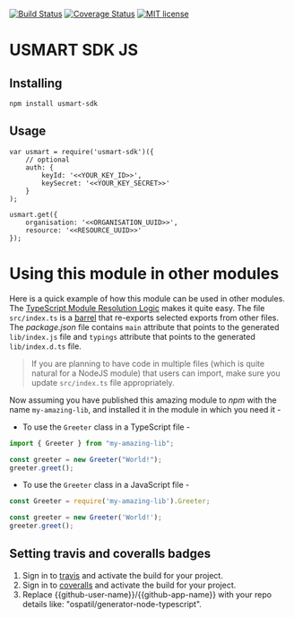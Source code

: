 [![Build Status](https://travis-ci.org/UrbanTide/usmart-sdk-js.svg?branch=develop)](https://travis-ci.org/UrbanTide/usmart-sdk-js.svg?branch=develop)
[![Coverage Status](https://coveralls.io/repos/github/UrbanTide/usmart-sdk-js/badge.svg?branch=develop)](https://coveralls.io/github/UrbanTide/usmart-sdk-js?branch=develop)
[![MIT license](http://img.shields.io/badge/license-MIT-brightgreen.svg)](http://opensource.org/licenses/MIT)

# USMART SDK JS

## Installing

``` npm install usmart-sdk ```


## Usage

```
var usmart = require('usmart-sdk')({
	// optional
	auth: {
		keyId: '<<YOUR_KEY_ID>>',
		keySecret: '<<YOUR_KEY_SECRET>>' 
	}
);

usmart.get({
	organisation: '<<ORGANISATION_UUID>>',
	resource: '<<RESOURCE_UUID>>'
});
```


# Using this module in other modules

Here is a quick example of how this module can be used in other modules. The [TypeScript Module Resolution Logic](https://www.typescriptlang.org/docs/handbook/module-resolution.html) makes it quite easy. The file `src/index.ts` is a [barrel](https://basarat.gitbooks.io/typescript/content/docs/tips/barrel.html) that re-exports selected exports from other files. The _package.json_ file contains `main` attribute that points to the generated `lib/index.js` file and `typings` attribute that points to the generated `lib/index.d.ts` file.

> If you are planning to have code in multiple files (which is quite natural for a NodeJS module) that users can import, make sure you update `src/index.ts` file appropriately.

Now assuming you have published this amazing module to _npm_ with the name `my-amazing-lib`, and installed it in the module in which you need it -

- To use the `Greeter` class in a TypeScript file -

```ts
import { Greeter } from "my-amazing-lib";

const greeter = new Greeter("World!");
greeter.greet();
```

- To use the `Greeter` class in a JavaScript file -

```js
const Greeter = require('my-amazing-lib').Greeter;

const greeter = new Greeter('World!');
greeter.greet();
```

## Setting travis and coveralls badges
1. Sign in to [travis](https://travis-ci.org/) and activate the build for your project.
2. Sign in to [coveralls](https://coveralls.io/) and activate the build for your project.
3. Replace {{github-user-name}}/{{github-app-name}} with your repo details like: "ospatil/generator-node-typescript".
